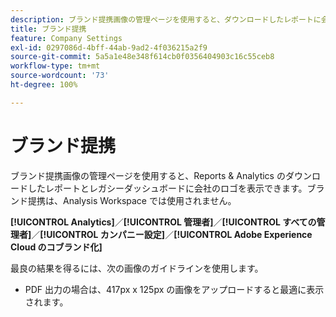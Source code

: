 ```yaml
---
description: ブランド提携画像の管理ページを使用すると、ダウンロードしたレポートに会社のロゴを表示できます。
title: ブランド提携
feature: Company Settings
exl-id: 0297086d-4bff-44ab-9ad2-4f036215a2f9
source-git-commit: 5a5a1e48e348f614cb0f0356404903c16c55ceb8
workflow-type: tm+mt
source-wordcount: '73'
ht-degree: 100%

---
```


# ブランド提携

ブランド提携画像の管理ページを使用すると、Reports &amp; Analytics のダウンロードしたレポートとレガシーダッシュボードに会社のロゴを表示できます。ブランド提携は、Analysis Workspace では使用されません。

**[!UICONTROL Analytics]**／**[!UICONTROL 管理者]**／**[!UICONTROL すべての管理者]**／**[!UICONTROL カンパニー設定]**／**[!UICONTROL Adobe Experience Cloud のコブランド化]**

最良の結果を得るには、次の画像のガイドラインを使用します。

* PDF 出力の場合は、417px x 125px の画像をアップロードすると最適に表示されます。
